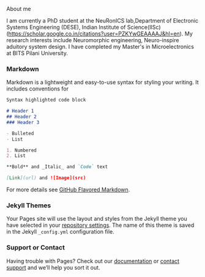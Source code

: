 About me

I am currently a PhD student at the NeuRonICS lab,Department of Electronic Systems Engineering (DESE), Indian Institute of Science(IISc)(https://scholar.google.co.in/citations?user=PZKYwGEAAAAJ&hl=en). My research interests include Neuromorphic engineering, Neuro-inspire aduitory system design. I have completed my Master's in Microelectronics at BITS Pilani University.

### Markdown

Markdown is a lightweight and easy-to-use syntax for styling your writing. It includes conventions for

```markdown
Syntax highlighted code block

# Header 1
## Header 2
### Header 3

- Bulleted
- List

1. Numbered
2. List

**Bold** and _Italic_ and `Code` text

[Link](url) and ![Image](src)
```

For more details see [GitHub Flavored Markdown](https://guides.github.com/features/mastering-markdown/).

### Jekyll Themes

Your Pages site will use the layout and styles from the Jekyll theme you have selected in your [repository settings](https://github.com/Quantumgame/hello-world/settings). The name of this theme is saved in the Jekyll `_config.yml` configuration file.

### Support or Contact

Having trouble with Pages? Check out our [documentation](https://docs.github.com/categories/github-pages-basics/) or [contact support](https://github.com/contact) and we’ll help you sort it out.
